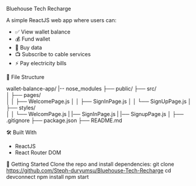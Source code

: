 Bluehouse Tech Recharge

A simple ReactJS web app where users can:

- ✅ View wallet balance
- 💰 Fund wallet
- 📱 Buy data
- 📺 Subscribe to cable services
- ⚡ Pay electricity bills


 📁 File Structure

wallet-balance-app/
|-- nose_modules
├── public/
├── src/         
│   ├── pages/         
│   │   ├── WelcomePage.js
│   │   ├── SignInPage.js
│   │   └── SignUpPage.js
│   ├── styles/         
│   │   └── WelcomPage.js
|       |── SignInPage.js
|       |── SignupPage.js
│
├── .gitignore
├── package.json
├── README.md

🛠️ Built With

- ReactJS
- React Router DOM

📌 Getting Started
Clone the repo and install dependencies:
git clone https://github.com/Steph-duryumsu/Bluehouse-Tech-Recharge
cd devconnect
npm install
npm start
